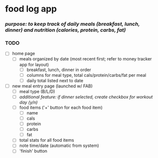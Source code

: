 # food log app
### *purpose: to keep track of daily meals (breakfast, lunch, dinner) and nutrition (calories, protein, carbs, fat)*

### TODO
- [ ] home page
  - [ ] meals organized by date (most recent first; refer to money tracker app for layout)
    - [ ] breakfast, lunch, dinner in order
    - [ ] columns for meal type, total cals/protein/carbs/fat per meal
    - [ ] daily total listed next to date
- [ ] new meal entry page (launched w/ FAB)
  - [ ] meal type (B/L/D)
  - [ ] *additional feature: if dinner selected, create checkbox for workout day (y/n)*
  - [ ] food items ('+' button for each food item)
    - [ ] name
    - [ ] cals
    - [ ] protein
    - [ ] carbs
    - [ ] fat
  - [ ] total stats for all food items
  - [ ] note time/date (automatic from system)
  - [ ] 'finish' button
